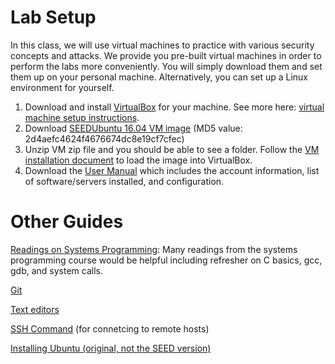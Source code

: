 # Lab Setup

In this class, we will use virtual machines to practice with various security concepts and attacks. We provide you pre-built virtual machines in order to perform the labs more conveniently. You will simply download them and set them up on your personal machine. Alternatively, you can set up a Linux environment for yourself.

1. Download and install [VirtualBox](https://www.virtualbox.org/wiki/Downloads) for your machine. See more here: [virtual machine setup instructions](virtual-machine-setup.md).
2. Download [SEEDUbuntu 16.04 VM image](https://drive.google.com/file/d/1HxdUhq-J_-_QKyjngpH9m6Kmuvy0_68a/view?usp=sharing) (MD5 value: 2d4aefc4624f4676674dc8e19cf7cfec)
3. Unzip VM zip file and you should be able to see a folder. Follow the [VM installation document](SEEDVM_VirtualBoxManual.pdf) to load the image into VirtualBox.
4. Download the [User Manual](Ubuntu16_04_VM_Manual.pdf) which includes the account information, list of software/servers installed, and configuration.

# Other Guides

[Readings on Systems Programming](http://www.cs.albany.edu/~amir/courses/csi402-s18/#schedule): Many readings from the systems programming course would be helpful including refresher on C basics, gcc, gdb, and system calls. 

[Git](git.md)

[Text editors](text-editors.md)

[SSH Command](ssh-commands.md) (for connetcing to remote hosts)

[Installing Ubuntu (original, not the SEED version)](ubuntu-installtion.md)
